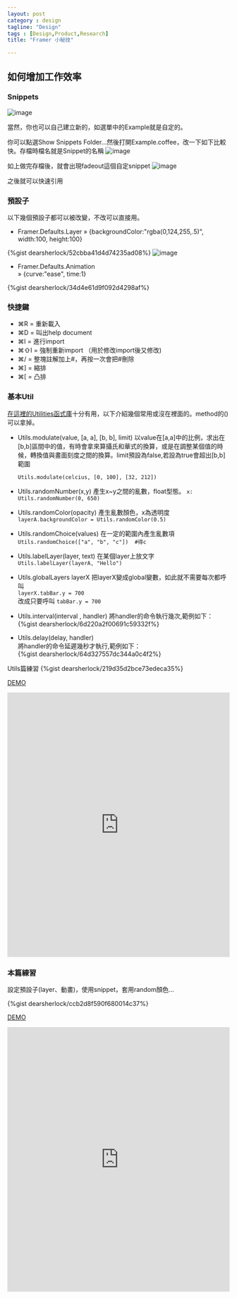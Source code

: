 ```yaml
---
layout: post
category : design 
tagline: "Design"
tags : [Design,Product,Research]
title: "Framer 小秘技"

---
```

## 如何增加工作效率


### Snippets

![image](https://farm6.staticflickr.com/5716/23590621069_8f011811f6_o.png)

當然，你也可以自己建立新的，如選單中的Example就是自定的。

你可以點選Show Snippets Folder...然後打開Example.coffee，改一下如下比較快。存檔時檔名就是Snippet的名稱
![image](https://farm6.staticflickr.com/5671/23590823769_89bb2e8fd3_o.png)

如上做完存檔後，就會出現fadeout這個自定snippet
![image](https://farm6.staticflickr.com/5707/23932621416_8661c704e0_o.png)

之後就可以快速引用

### 預設子

以下幾個預設子都可以被改變，不改可以直接用。

- Framer.Defaults.Layer
» {backgroundColor:"rgba(0,124,255,.5)", width:100, height:100}  

{%gist dearsherlock/52cbba41d4d74235ad08%}
![image](https://farm2.staticflickr.com/1646/23963835215_5765ecf6d1_o.png)

- Framer.Defaults.Animation  
» {curve:"ease", time:1}


{%gist dearsherlock/34d4e61d9f092d4298af%}


### 快捷鍵

- ⌘R  = 重新載入
- ⌘D  = 叫出help document
- ⌘I  = 進行import
- ⌘⇧I = 強制重新import （用於修改import後又修改)
- ⌘/  = 整塊註解加上#，再按一次會把#刪除
- ⌘]  = 縮排
- ⌘[  = 凸排


### 基本Util
[在這裡的Utilities函式庫](http://framerjs.com/docs/#utils.utilities)十分有用，以下介紹幾個常用或沒在裡面的。method的()可以拿掉。

- Utils.modulate(value, [a, a], [b, b], limit) 
  以value在[a,a]中的比例，求出在[b,b]區間中的值，有時會拿來算攝氏和華式的換算，或是在調整某個值的時候，轉換值與畫面刻度之間的換算。limit預設為false,若設為true會超出[b,b]範圍
 	
  `Utils.modulate(celcius, [0, 100], [32, 212])`

- Utils.randomNumber(x,y)
  產生x~y之間的亂數，float型態。
	`x: Utils.randomNumber(0, 650) `

- Utils.randomColor(opacity)
  產生亂數顏色，x為透明度
  `layerA.backgroundColor = Utils.randomColor(0.5)`

- Utils.randomChoice(values)
  在一定的範圍內產生亂數項
  `Utils.randomChoice(["a", "b", "c"])  #得c `
  
- Utils.labelLayer(layer, text)
  在某個layer上放文字
  `Utils.labelLayer(layerA, "Hello")`
  
- Utils.globalLayers layerX
  把layerX變成global變數，如此就不需要每次都呼叫  
  `layerX.tabBar.y = 700`  
  改成只要呼叫
  `tabBar.y = 700`
  
- Utils.interval(interval , handler)
  將handler的命令執行幾次,範例如下：  
  {%gist dearsherlock/6d220a2f00691c59332f%}

- Utils.delay(delay, handler)  
  將handler的命令延遲幾秒才執行,範例如下：  
  {%gist dearsherlock/64d327557dc344a0c4f2%}

Utils篇練習
{%gist dearsherlock/219d35d2bce73edeca35%}

[DEMO](http://share.framerjs.com/fvu4msjmppto/)


<iframe src="http://share.framerjs.com/fvu4msjmppto/" height="600" width="100%" frameborder="0" 
     allowfullscreen="allowfullscreen">
</iframe>

### 本篇練習
設定預設子(layer、動畫)，使用snippet，套用random顏色...

{%gist dearsherlock/ccb2d8f590f680014c37%}

[DEMO](http://share.framerjs.com/t078lxvll4fx/)

<iframe src="http://share.framerjs.com/t078lxvll4fx/" height="600" width="100%" frameborder="0" 
     allowfullscreen="allowfullscreen">
</iframe>

